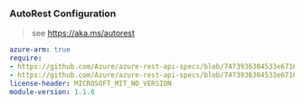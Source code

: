 ### AutoRest Configuration

> see https://aka.ms/autorest

``` yaml
azure-arm: true
require:
- https://github.com/Azure/azure-rest-api-specs/blob/7473936304533e6716fc4563401bf265dda4cb64/specification/dashboard/resource-manager/readme.md
- https://github.com/Azure/azure-rest-api-specs/blob/7473936304533e6716fc4563401bf265dda4cb64/specification/dashboard/resource-manager/readme.go.md
license-header: MICROSOFT_MIT_NO_VERSION
module-version: 1.1.0

```